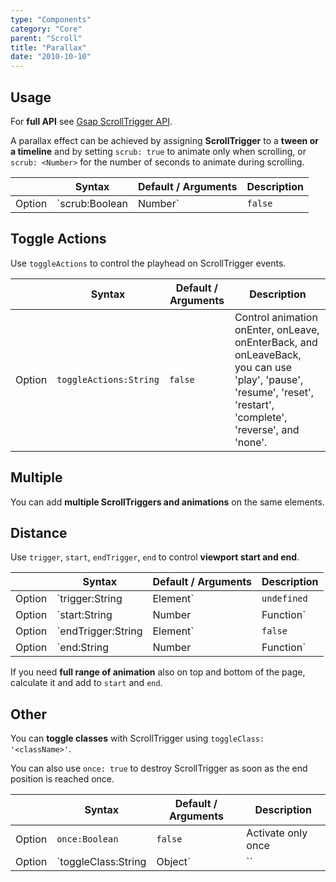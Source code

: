 ```yaml
---
type: "Components"
category: "Core"
parent: "Scroll"
title: "Parallax"
date: "2010-10-10"
---
```


## Usage

For **full API** see [Gsap ScrollTrigger API](https://greensock.com/docs/v3/Plugins/ScrollTrigger).

A parallax effect can be achieved by assigning **ScrollTrigger** to a **tween or a timeline** and by setting `scrub: true` to animate only when scrolling, or `scrub: <Number>` for the number of seconds to animate during scrolling.

<div class="overflow-sub overflow-y-hidden overflow-x-scroll my-4 mt-fc mb-lc w-full">

|                         | Syntax                                    | Default / Arguments                       | Description                   |
| ----------------------- | ----------------------------------------- | ----------------------------- | ----------------------------- |
| Option                  | `scrub:Boolean|Number`                          | `false`        | Scrub the animation           |

</div>

<demo>
  <div class="gatsby_demo_item toggle" data-iframe="iframe/components/core/scroll/parallax"></div>
</demo>

## Toggle Actions

Use `toggleActions` to control the playhead on ScrollTrigger events.

<div class="overflow-sub overflow-y-hidden overflow-x-scroll my-4 mt-fc mb-lc w-full">

|                         | Syntax                                    | Default / Arguments                       | Description                   |
| ----------------------- | ----------------------------------------- | ----------------------------- | ----------------------------- |
| Option                  | `toggleActions:String`                          | `false`        | Control animation onEnter, onLeave, onEnterBack, and onLeaveBack, you can use 'play', 'pause', 'resume', 'reset', 'restart', 'complete', 'reverse', and 'none'.           |

</div>

<demo>
  <div class="gatsby_demo_item toggle" data-iframe="iframe/components/core/scroll/parallax-actions"></div>
</demo>

## Multiple

You can add **multiple ScrollTriggers and animations** on the same elements.

<demo>
  <div class="gatsby_demo_item toggle" data-iframe="iframe/components/core/scroll/parallax-multiple"></div>
</demo>

## Distance

Use `trigger`, `start`, `endTrigger`, `end` to control **viewport start and end**.

<div class="overflow-sub overflow-y-hidden overflow-x-scroll my-4 mt-fc mb-lc w-full">

|                         | Syntax                                    | Default / Arguments                       | Description                   |
| ----------------------- | ----------------------------------------- | ----------------------------- | ----------------------------- |
| Option                  | `trigger:String|Element`                          | `undefined`        | Scroll trigger           |
| Option                  | `start:String|Number|Function`                          | `'top bottom'`        | Start position: first argument is for trigger second argument is for scroller            |
| Option                  | `endTrigger:String|Element`                          | `false`        | End trigger           |
| Option                  | `end:String|Number|Function`                          | `'bottom top'`        | End position: first argument is for endTrigger second argument is for scroller            |

</div>

If you need **full range of animation** also on top and bottom of the page, calculate it and add to `start` and `end`.

<demo>
  <div class="gatsby_demo_item toggle" data-iframe="iframe/components/core/scroll/parallax-range"></div>
</demo>

## Other

You can **toggle classes** with ScrollTrigger using `toggleClass: '<className>'`.

You can also use `once: true` to destroy ScrollTrigger as soon as the end position is reached once.

<div class="overflow-sub overflow-y-hidden overflow-x-scroll my-4 mt-fc mb-lc w-full">

|                         | Syntax                                    | Default / Arguments                       | Description                   |
| ----------------------- | ----------------------------------------- | ----------------------------- | ----------------------------- |
| Option                  | `once:Boolean`                          | `false`        | Activate only once             |
| Option                  | `toggleClass:String|Object`                          | ``        | Toggle class with ScrollTrigger activation/deactivation             |

</div>
